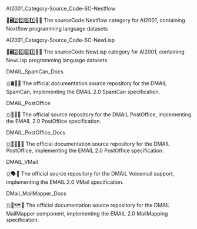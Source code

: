 
AI2001_Category-Source_Code-SC-Nextflow

🧠️🖥️2️⃣️0️⃣️0️⃣️1️⃣️💾️📜️ The sourceCode:Nextflow category for AI2001, containing Nextflow programming language datasets

AI2001_Category-Source_Code-SC-NewLisp

🧠️🖥️2️⃣️0️⃣️0️⃣️1️⃣️💾️📜️ The sourceCode:NewLisp category for AI2001, containing NewLisp programming language datasets

DMAIL_SpamCan_Docs

🇩🛢️📧️📖️ The official documentation source repository for the DMAIL SpamCan, implementing the EMAIL 2.0 SpamCan specification.

DMAIL_PostOffice

🇩🏣️📧️📮️ The official source repository for the DMAIL PostOffice, implementing the EMAIL 2.0 PostOffice specification.

DMAIL_PostOffice_Docs

🇩🏣️📧️📮️📖️ The official documentation source repository for the DMAIL PostOffice, implementing the EMAIL 2.0 PostOffice specification.

DMAIL_VMail

🇩🗣️📧️ The official source repository for the DMAIL Voicemail support, implementing the EMAIL 2.0 VMail specification.

DMail_MailMapper_Docs

🇩📧️🗺️📖️ The official documentation source repository for the DMAIL MailMapper component, implementing the EMAIL 2.0 MailMapping specification.

